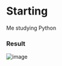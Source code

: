 # Starting
Me studying Python

### Result
![image](https://github.com/user-attachments/assets/e18dced2-5de9-43b4-980e-31533d40fcc4)


